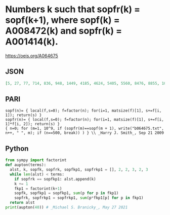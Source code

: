 # Numbers k such that sopfr\(k\) \= sopf\(k\+1\), where sopf\(k\) \= A008472\(k\) and sopfr\(k\) \= A001414\(k\)\.
https://oeis.org/A064675
## JSON
```JSON
[5, 27, 77, 714, 836, 948, 1449, 4185, 4624, 5405, 5560, 8476, 8855, 10175, 16932, 17080, 18655, 20450, 20600, 21183, 26642, 28809, 31524, 35631, 37828, 37881, 40081, 47544, 48203, 49240, 52155, 52554, 53192, 63344, 63426, 63665, 79118, 80800, 81576, 83780]
```
## PARI
```PARI
sopf(n)= { local(f,s=0); f=factor(n); for(i=1, matsize(f)[1], s+=f[i, 1]); return(s) }
sopfr(n)= { local(f,s=0); f=factor(n); for(i=1, matsize(f)[1], s+=f[i, 1]*f[i, 2]); return(s) }
{ n=0; for (m=1, 10^9, if (sopfr(m)==sopf(m + 1), write("b064675.txt", n++, " ", m); if (n==500, break)) ) } \\ _Harry J. Smith_, Sep 21 2009
```
## Python
```Python
from sympy import factorint
def aupton(terms):
  alst, k, sopfk, sopfrk, sopfkp1, sopfrkp1 = [], 2, 2, 3, 2, 3
  while len(alst) < terms:
    if sopfrk == sopfkp1: alst.append(k)
    k += 1
    fkp1 = factorint(k+1)
    sopfk, sopfkp1 = sopfkp1, sum(p for p in fkp1)
    sopfrk, sopfrkp1 = sopfrkp1, sum(p*fkp1[p] for p in fkp1)
  return alst
print(aupton(40)) # _Michael S. Branicky_, May 27 2021
```
